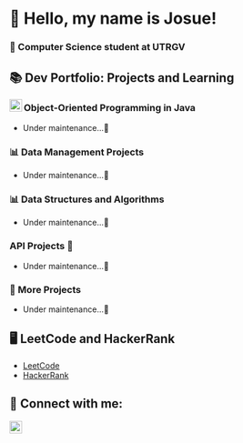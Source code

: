 <h1>👋 Hello, my name is Josue!</h1>

<h3>🤠 Computer Science student at UTRGV</h3>

<h2>📚 Dev Portfolio: Projects and Learning</h2>

<img align="left" width="22px" src="https://upload.wikimedia.org/wikipedia/en/thumb/3/30/Java_programming_language_logo.svg/300px-Java_programming_language_logo.svg.png" />
<h3>Object-Oriented Programming in Java</h3>
<ul>  
 <li><a>Under maintenance...🐢</a></li>
</ul>
 
<h3>📊 Data Management Projects</h3>
<ul>
  <li><a>Under maintenance...🐢</a></li>
</ul>

<h3>📊 Data Structures and Algorithms</h3>
<ul>
  <li><a>Under maintenance...🐢</a></li>
</ul>

<h3>API Projects 📡</h3>
<ul>
<li><a>Under maintenance...🐢</a></li>
</ul>

<h3>🔨 More Projects</h3>
<ul>
  <li><a>Under maintenance...🐢</a></li>
</ul>

<h2>🖥️ LeetCode and HackerRank</h2>
<ul>
  <li><a href="https://github.com/jlndvr/LeetCode">LeetCode</a></li>
  <li><a href="https://github.com/jlndvr/HackerRank">HackerRank</a></li>
</ul>

<h2>🤳 Connect with me:</h2>
<p>
  <a href="https://www.linkedin.com/in/jlndvr">
    <img align="left" width="22px" src="https://upload.wikimedia.org/wikipedia/commons/c/ca/LinkedIn_logo_initials.png" alt="LinkedIn logo"/>
  </a>
</p>
